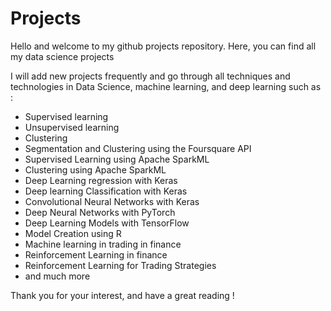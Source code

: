 # Projects
Hello and welcome to my github projects repository. Here, you can find all my data science projects 

I will add new projects frequently and go through all techniques and technologies in Data Science, machine learning, and deep learning such as : 

- Supervised learning
- Unsupervised learning
- Clustering
- Segmentation and Clustering using the Foursquare API
- Supervised Learning using Apache SparkML
- Clustering using Apache SparkML
- Deep Learning regression with Keras
- Deep learning Classification with Keras
- Convolutional Neural Networks with Keras
- Deep Neural Networks with PyTorch
- Deep Learning Models with TensorFlow
- Model Creation using R
- Machine learning in trading in finance
- Reinforcement Learning in finance
- Reinforcement Learning for Trading Strategies
- and much more

Thank you for your interest, and have a great reading !
